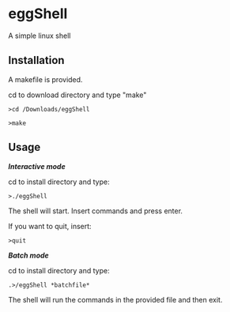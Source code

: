 # eggShell
A simple linux shell

## Installation
A makefile is provided. 

cd to download directory and type "make"

`>cd /Downloads/eggShell`

`>make`

## Usage

**_Interactive mode_**

cd to install directory and type:

`>./eggShell`

The shell will start. Insert commands and press enter.

If you want to quit, insert:

`>quit`



**_Batch mode_**

cd to install directory and type:

```
.>/eggShell *batchfile*
```

The shell will run the commands in the provided file and then exit.
